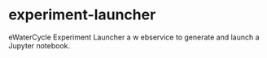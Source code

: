 # experiment-launcher

eWaterCycle Experiment Launcher a w ebservice to generate and launch a Jupyter notebook.

